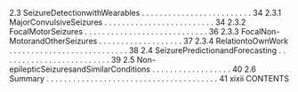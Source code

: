 2.3 SeizureDetectionwithWearables . . . . . . . . . . . . . . . . . . . . . . . . . 34
2.3.1 MajorConvulsiveSeizures . . . . . . . . . . . . . . . . . . . . . . . . . 34
2.3.2 FocalMotorSeizures . . . . . . . . . . . . . . . . . . . . . . . . . . . . 36
2.3.3 FocalNon-MotorandOtherSeizures . . . . . . . . . . . . . . . . . . . 37
2.3.4 RelationtoOwnWork . . . . . . . . . . . . . . . . . . . . . . . . . . . 38
2.4 SeizurePredictionandForecasting . . . . . . . . . . . . . . . . . . . . . . . . . 39
2.5 Non-epilepticSeizuresandSimilarConditions . . . . . . . . . . . . . . . . . . 40
2.6 Summary . . . . . . . . . . . . . . . . . . . . . . . . . . . . . . . . . . . . . . . 41
xixii CONTENTS